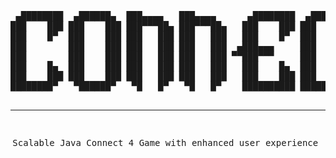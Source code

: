 <div align="center">
<pre>
 ▄████████  ▄██████▄  ███▄▄▄▄   ███▄▄▄▄      ▄████████  ▄████████     ███     ▀████    ▐████▀ 
███    ███ ███    ███ ███▀▀▀██▄ ███▀▀▀██▄   ███    ███ ███    ███ ▀█████████▄   ███▌   ████▀  
███    █▀  ███    ███ ███   ███ ███   ███   ███    █▀  ███    █▀     ▀███▀▀██    ███  ▐███    
███        ███    ███ ███   ███ ███   ███  ▄███▄▄▄     ███            ███   ▀    ▀███▄███▀    
███        ███    ███ ███   ███ ███   ███ ▀▀███▀▀▀     ███            ███        ████▀██▄     
███    █▄  ███    ███ ███   ███ ███   ███   ███    █▄  ███    █▄      ███       ▐███  ▀███    
███    ███ ███    ███ ███   ███ ███   ███   ███    ███ ███    ███     ███      ▄███     ███▄  
████████▀   ▀██████▀   ▀█   █▀   ▀█   █▀    ██████████ ████████▀     ▄████▀   ████       ███▄ 
                                                                                              
----------------------------------------------------------------------
Scalable Java Connect 4 Game with enhanced user experience
</pre>
</div>